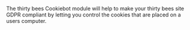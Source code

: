 The thirty bees Cookiebot module will help to make your thirty bees site GDPR compliant by letting you control the cookies that are placed on a users computer. 